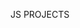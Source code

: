 JS PROJECTS 

























































































